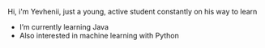 Hi, i'm Yevhenii, just a young, active student constantly on his way to learn
- I’m currently learning Java
- Also interested in machine learning with Python
